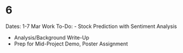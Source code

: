 # 6

Dates: 1-7 Mar
Work To-Do: - Stock Prediction with Sentiment Analysis
- Analysis/Background Write-Up
- Prep for Mid-Project Demo, Poster Assignment
